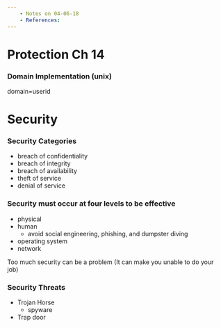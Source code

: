 ```yaml
---
    - Notes on 04-06-18
    - References:
---
```

# Protection Ch 14

### Domain Implementation (unix)
domain=userid


# Security

### Security Categories

* breach of confidentiality
* breach of integrity
* breach of availability
* theft of service
* denial of service

### Security must occur at four levels to be effective

* physical
* human
    * avoid social engineering, phishing, and dumpster diving
* operating system
* network

Too much security can be a problem
 (It can make you unable to do your job)

 ### Security Threats
 * Trojan Horse
    * spyware
 * Trap door